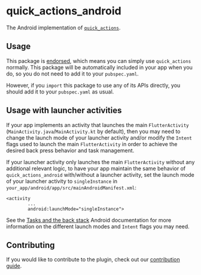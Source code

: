 # quick\_actions\_android

The Android implementation of [`quick_actions`][1].

## Usage

This package is [endorsed][2], which means you can simply use `quick_actions`
normally. This package will be automatically included in your app when you do,
so you do not need to add it to your `pubspec.yaml`.

However, if you `import` this package to use any of its APIs directly, you
should add it to your `pubspec.yaml` as usual.

## Usage with launcher activities

If your app implements an activity that launches the main `FlutterActivity`
(`MainActivity.java`/`MainActivity.kt` by default), then you may need to change
the launch mode of your launcher activity and/or modify the `Intent` flags used
to launch the main `FlutterActivity` in order to achieve the desired back press
behavior and task management.

If your launcher activity only launches the main `FlutterActivity` without any
additional relevant logic, to have your app maintain the same behavior of
`quick_actions_android` with/without a launcher activity, set the launch mode of
your launcher activity to `singleInstance` in
`your_app/android/app/src/mainAndroidManifest.xml`:

```
<activity
        ...
        android:launchMode="singleInstance">
```

See the [Tasks and the back stack][4] Android documentation for more information
on the different launch modes and `Intent` flags you may need.

## Contributing

If you would like to contribute to the plugin, check out our [contribution guide][3].

[1]: https://pub.dev/packages/quick_actions
[2]: https://flutter.dev/to/endorsed-federated-plugin
[3]: https://github.com/flutter/packages/blob/main/CONTRIBUTING.md
[4]: https://developer.android.com/guide/components/activities/tasks-and-back-stack#TaskLaunchModes
